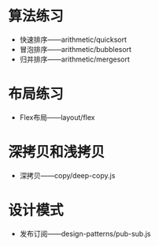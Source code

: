 # 算法练习
*   快速排序——arithmetic/quicksort
*   冒泡排序——arithmetic/bubblesort
*   归并排序——arithmetic/mergesort
# 布局练习
*   Flex布局——layout/flex
# 深拷贝和浅拷贝  
*   深拷贝——copy/deep-copy.js
# 设计模式
*   发布订阅——design-patterns/pub-sub.js
